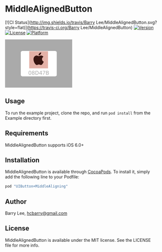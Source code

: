 # MiddleAlignedButton

[![CI Status](http://img.shields.io/travis/Barry Lee/MiddleAlignedButton.svg?style=flat)](https://travis-ci.org/Barry Lee/MiddleAlignedButton)
[![Version](https://img.shields.io/cocoapods/v/MiddleAlignedButton.svg?style=flat)](http://cocoapods.org/pods/MiddleAlignedButton)
[![License](https://img.shields.io/cocoapods/l/MiddleAlignedButton.svg?style=flat)](http://cocoapods.org/pods/MiddleAlignedButton)
[![Platform](https://img.shields.io/cocoapods/p/MiddleAlignedButton.svg?style=flat)](http://cocoapods.org/pods/MiddleAlignedButton)

<img src="./Demo.gif" alt="MiddleAlignedButton Demo"/>

## Usage

To run the example project, clone the repo, and run `pod install` from the Example directory first.

## Requirements

MiddleAlignedButton supports iOS 6.0+

## Installation

MiddleAlignedButton is available through [CocoaPods](http://cocoapods.org). To install
it, simply add the following line to your Podfile:

```bash
pod "UIButton+MiddleAligning"
```

## Author

Barry Lee, hcbarry@gmail.com

## License

MiddleAlignedButton is available under the MIT license. See the LICENSE file for more info.
